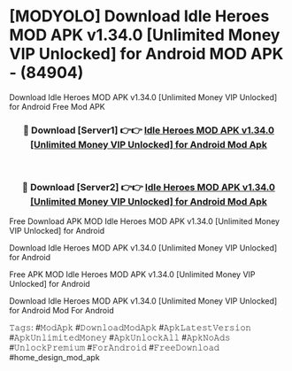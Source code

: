 # [MODYOLO] Download Idle Heroes MOD APK v1.34.0 [Unlimited Money VIP Unlocked] for Android MOD APK - (84904)
Download Idle Heroes MOD APK v1.34.0 [Unlimited Money VIP Unlocked] for Android Free Mod APK

<div align="center">
<h3>🔴 Download [Server1] 👉👉 <a href="https://apk-comot.site?title=Idle_Heroes_MOD_APK_v1.34.0_[Unlimited_Money_VIP_Unlocked]_for_Android">Idle Heroes MOD APK v1.34.0 [Unlimited Money VIP Unlocked] for Android Mod Apk</a></h3><br>

<h3>🔴 Download [Server2] 👉👉 <a href="https://apk-comot.site?title=Idle_Heroes_MOD_APK_v1.34.0_[Unlimited_Money_VIP_Unlocked]_for_Android">Idle Heroes MOD APK v1.34.0 [Unlimited Money VIP Unlocked] for Android Mod Apk</a></h3>
</div>


Free Download APK MOD Idle Heroes MOD APK v1.34.0 [Unlimited Money VIP Unlocked] for Android

Download Idle Heroes MOD APK v1.34.0 [Unlimited Money VIP Unlocked] for Android 

Free APK MOD Idle Heroes MOD APK v1.34.0 [Unlimited Money VIP Unlocked] for Android 

Download Idle Heroes MOD APK v1.34.0 [Unlimited Money VIP Unlocked] for Android Mod For Android

𝚃𝚊𝚐𝚜: #𝙼𝚘𝚍𝙰𝚙𝚔 #𝙳𝚘𝚠𝚗𝚕𝚘𝚊𝚍𝙼𝚘𝚍𝙰𝚙𝚔 #𝙰𝚙𝚔𝙻𝚊𝚝𝚎𝚜𝚝𝚅𝚎𝚛𝚜𝚒𝚘𝚗 #𝙰𝚙𝚔𝚄𝚗𝚕𝚒𝚖𝚒𝚝𝚎𝚍𝙼𝚘𝚗𝚎𝚢 #𝙰𝚙𝚔𝚄𝚗𝚕𝚘𝚌𝚔𝙰𝚕𝚕 #𝙰𝚙𝚔𝙽𝚘𝙰𝚍𝚜 #𝚄𝚗𝚕𝚘𝚌𝚔𝙿𝚛𝚎𝚖𝚒𝚞𝚖 #𝙵𝚘𝚛𝙰𝚗𝚍𝚛𝚘𝚒𝚍 #𝙵𝚛𝚎𝚎𝙳𝚘𝚠𝚗𝚕𝚘𝚊𝚍 #home_design_mod_apk